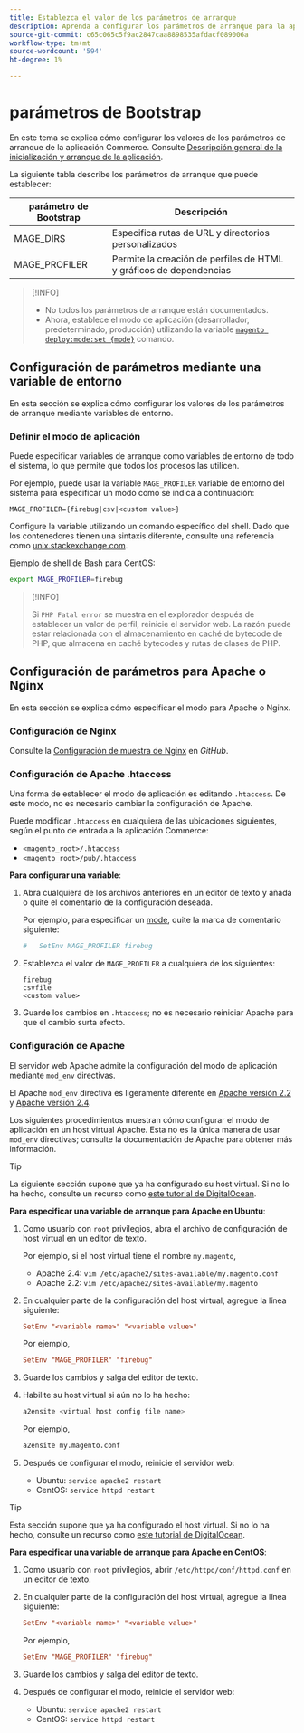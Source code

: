 ```yaml
---
title: Establezca el valor de los parámetros de arranque
description: Aprenda a configurar los parámetros de arranque para la aplicación Commerce.
source-git-commit: c65c065c5f9ac2847caa8898535afdacf089006a
workflow-type: tm+mt
source-wordcount: '594'
ht-degree: 1%

---
```



# parámetros de Bootstrap

En este tema se explica cómo configurar los valores de los parámetros de arranque de la aplicación Commerce. Consulte [Descripción general de la inicialización y arranque de la aplicación](initialization.md).

La siguiente tabla describe los parámetros de arranque que puede establecer:

| parámetro de Bootstrap | Descripción |
| ------------------- | -------------------------------------------- |
| MAGE_DIRS | Especifica rutas de URL y directorios personalizados |
| MAGE_PROFILER | Permite la creación de perfiles de HTML y gráficos de dependencias |

>[!INFO]
>
>- No todos los parámetros de arranque están documentados.
>- Ahora, establece el modo de aplicación (desarrollador, predeterminado, producción) utilizando la variable [`magento deploy:mode:set {mode}`](../cli/set-mode.md) comando.


## Configuración de parámetros mediante una variable de entorno

En esta sección se explica cómo configurar los valores de los parámetros de arranque mediante variables de entorno.

### Definir el modo de aplicación

Puede especificar variables de arranque como variables de entorno de todo el sistema, lo que permite que todos los procesos las utilicen.

Por ejemplo, puede usar la variable `MAGE_PROFILER` variable de entorno del sistema para especificar un modo como se indica a continuación:

```terminal
MAGE_PROFILER={firebug|csv|<custom value>}
```

Configure la variable utilizando un comando específico del shell. Dado que los contenedores tienen una sintaxis diferente, consulte una referencia como [unix.stackexchange.com][unix-stackx].

Ejemplo de shell de Bash para CentOS:

```bash
export MAGE_PROFILER=firebug
```

>[!INFO]
>
>Si `PHP Fatal error` se muestra en el explorador después de establecer un valor de perfil, reinicie el servidor web. La razón puede estar relacionada con el almacenamiento en caché de bytecode de PHP, que almacena en caché bytecodes y rutas de clases de PHP.

## Configuración de parámetros para Apache o Nginx

En esta sección se explica cómo especificar el modo para Apache o Nginx.

### Configuración de Nginx

Consulte la [Configuración de muestra de Nginx] en _GitHub_.

### Configuración de Apache .htaccess

Una forma de establecer el modo de aplicación es editando `.htaccess`. De este modo, no es necesario cambiar la configuración de Apache.

Puede modificar `.htaccess` en cualquiera de las ubicaciones siguientes, según el punto de entrada a la aplicación Commerce:

- `<magento_root>/.htaccess`
- `<magento_root>/pub/.htaccess`

**Para configurar una variable**:

1. Abra cualquiera de los archivos anteriores en un editor de texto y añada o quite el comentario de la configuración deseada.

   Por ejemplo, para especificar un [mode](application-modes.md), quite la marca de comentario siguiente:

   ```conf
   #   SetEnv MAGE_PROFILER firebug
   ```

1. Establezca el valor de `MAGE_PROFILER` a cualquiera de los siguientes:

   ```terminal
   firebug
   csvfile
   <custom value>
   ```

1. Guarde los cambios en `.htaccess`; no es necesario reiniciar Apache para que el cambio surta efecto.

### Configuración de Apache

El servidor web Apache admite la configuración del modo de aplicación mediante `mod_env` directivas.

El Apache `mod_env` directiva es ligeramente diferente en [Apache versión 2.2] y [Apache versión 2.4].

Los siguientes procedimientos muestran cómo configurar el modo de aplicación en un host virtual Apache. Esta no es la única manera de usar `mod_env` directivas; consulte la documentación de Apache para obtener más información.

>[!TIP]
>
>La siguiente sección supone que ya ha configurado su host virtual. Si no lo ha hecho, consulte un recurso como [este tutorial de DigitalOcean](https://www.digitalocean.com/community/tutorials/how-to-set-up-apache-virtual-hosts-on-ubuntu-14-04-lts).

**Para especificar una variable de arranque para Apache en Ubuntu**:

1. Como usuario con `root` privilegios, abra el archivo de configuración de host virtual en un editor de texto.

   Por ejemplo, si el host virtual tiene el nombre `my.magento`,

   - Apache 2.4: `vim /etc/apache2/sites-available/my.magento.conf`
   - Apache 2.2: `vim /etc/apache2/sites-available/my.magento`

1. En cualquier parte de la configuración del host virtual, agregue la línea siguiente:

   ```conf
   SetEnv "<variable name>" "<variable value>"
   ```

   Por ejemplo,

   ```conf
   SetEnv "MAGE_PROFILER" "firebug"
   ```

1. Guarde los cambios y salga del editor de texto.
1. Habilite su host virtual si aún no lo ha hecho:

   ```bash
   a2ensite <virtual host config file name>
   ```

   Por ejemplo,

   ```bash
   a2ensite my.magento.conf
   ```

1. Después de configurar el modo, reinicie el servidor web:

   - Ubuntu: `service apache2 restart`
   - CentOS: `service httpd restart`

>[!TIP]
>
>Esta sección supone que ya ha configurado el host virtual. Si no lo ha hecho, consulte un recurso como [este tutorial de DigitalOcean](https://www.digitalocean.com/community/tutorials/how-to-set-up-apache-virtual-hosts-on-centos-6).

**Para especificar una variable de arranque para Apache en CentOS**:

1. Como usuario con `root` privilegios, abrir `/etc/httpd/conf/httpd.conf` en un editor de texto.

1. En cualquier parte de la configuración del host virtual, agregue la línea siguiente:

   ```conf
   SetEnv "<variable name>" "<variable value>"
   ```

   Por ejemplo,

   ```conf
   SetEnv "MAGE_PROFILER" "firebug"
   ```

1. Guarde los cambios y salga del editor de texto.

1. Después de configurar el modo, reinicie el servidor web:

   - Ubuntu: `service apache2 restart`
   - CentOS: `service httpd restart`

<!-- link definitions -->

[Apache versión 2.2]: http://httpd.apache.org/docs/2.2/mod/mod_env.html#setenv
[Apache versión 2.4]: http://httpd.apache.org/docs/2.4/mod/mod_env.html#setenv
[Configuración de muestra de Nginx]: https://github.com/magento/magento2/blob/2.4/nginx.conf.sample#L16
[unix-stackx]: https://unix.stackexchange.com/questions/117467/how-to-permanently-set-environmental-variables
